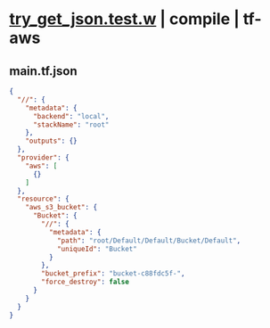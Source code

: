 # [try_get_json.test.w](../../../../../../examples/tests/sdk_tests/bucket/try_get_json.test.w) | compile | tf-aws

## main.tf.json
```json
{
  "//": {
    "metadata": {
      "backend": "local",
      "stackName": "root"
    },
    "outputs": {}
  },
  "provider": {
    "aws": [
      {}
    ]
  },
  "resource": {
    "aws_s3_bucket": {
      "Bucket": {
        "//": {
          "metadata": {
            "path": "root/Default/Default/Bucket/Default",
            "uniqueId": "Bucket"
          }
        },
        "bucket_prefix": "bucket-c88fdc5f-",
        "force_destroy": false
      }
    }
  }
}
```

